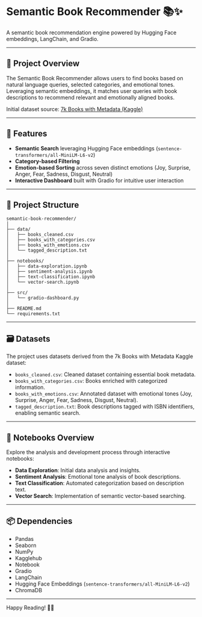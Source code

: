 # Semantic Book Recommender 📚✨

A semantic book recommendation engine powered by Hugging Face embeddings, LangChain, and Gradio.

---

## 📖 Project Overview

The Semantic Book Recommender allows users to find books based on natural language queries, selected categories, and emotional tones. Leveraging semantic embeddings, it matches user queries with book descriptions to recommend relevant and emotionally aligned books.

Initial dataset source: [7k Books with Metadata (Kaggle)](https://www.kaggle.com/datasets/dylanjcastillo/7k-books-with-metadata)

---

## 🚀 Features

- **Semantic Search** leveraging Hugging Face embeddings (`sentence-transformers/all-MiniLM-L6-v2`)
- **Category-based Filtering**
- **Emotion-based Sorting** across seven distinct emotions (Joy, Surprise, Anger, Fear, Sadness, Disgust, Neutral)
- **Interactive Dashboard** built with Gradio for intuitive user interaction

---

## 📁 Project Structure

```
semantic-book-recommender/
│
├── data/
│   ├── books_cleaned.csv
│   ├── books_with_categories.csv
│   ├── books_with_emotions.csv
│   └── tagged_description.txt
│
├── notebooks/
│   ├── data-exploration.ipynb
│   ├── sentiment-analysis.ipynb
│   ├── text-classification.ipynb
│   └── vector-search.ipynb
│
├── src/
│   └── gradio-dashboard.py
│
├── README.md
└── requirements.txt
```
---

## 🗃️ Datasets

The project uses datasets derived from the 7k Books with Metadata Kaggle dataset:

- `books_cleaned.csv`: Cleaned dataset containing essential book metadata.
- `books_with_categories.csv`: Books enriched with categorized information.
- `books_with_emotions.csv`: Annotated dataset with emotional tones (Joy, Surprise, Anger, Fear, Sadness, Disgust, Neutral).
- `tagged_description.txt`: Book descriptions tagged with ISBN identifiers, enabling semantic search.

---

## 📓 Notebooks Overview

Explore the analysis and development process through interactive notebooks:

- **Data Exploration**: Initial data analysis and insights.
- **Sentiment Analysis**: Emotional tone analysis of book descriptions.
- **Text Classification**: Automated categorization based on description text.
- **Vector Search**: Implementation of semantic vector-based searching.

---

## 📦 Dependencies

- Pandas
- Seaborn 
- NumPy
- Kagglehub
- Notebook
- Gradio  
- LangChain  
- Hugging Face Embeddings (`sentence-transformers/all-MiniLM-L6-v2`)  
- ChromaDB  

---

Happy Reading! 📖✨

